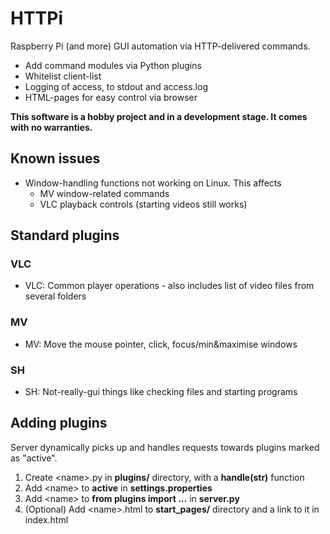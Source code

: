 # HTTPi

Raspberry Pi (and more) GUI automation via HTTP-delivered commands.

- Add command modules via Python plugins
- Whitelist client-list
- Logging of access, to stdout and access.log
- HTML-pages for easy control via browser

**This software is a hobby project and in a development stage.
It comes with no warranties.**

## Known issues

- Window-handling functions not working on Linux. This affects
    - MV window-related commands
    - VLC playback controls (starting videos still works)

## Standard plugins

### VLC

- VLC: Common player operations - also includes list of video files from several folders

### MV

- MV: Move the mouse pointer, click, focus/min&maximise windows

### SH

- SH: Not-really-gui things like checking files and starting programs

## Adding plugins

Server dynamically picks up and handles requests towards plugins marked as "active".

1. Create &lt;name>.py in **plugins/** directory, with a **handle(str)** function
2. Add &lt;name> to **active** in **settings.properties**
3. Add &lt;name> to **from plugins import ...** in **server.py**
4. (Optional) Add &lt;name>.html to **start_pages/** directory and a link to it in index.html

